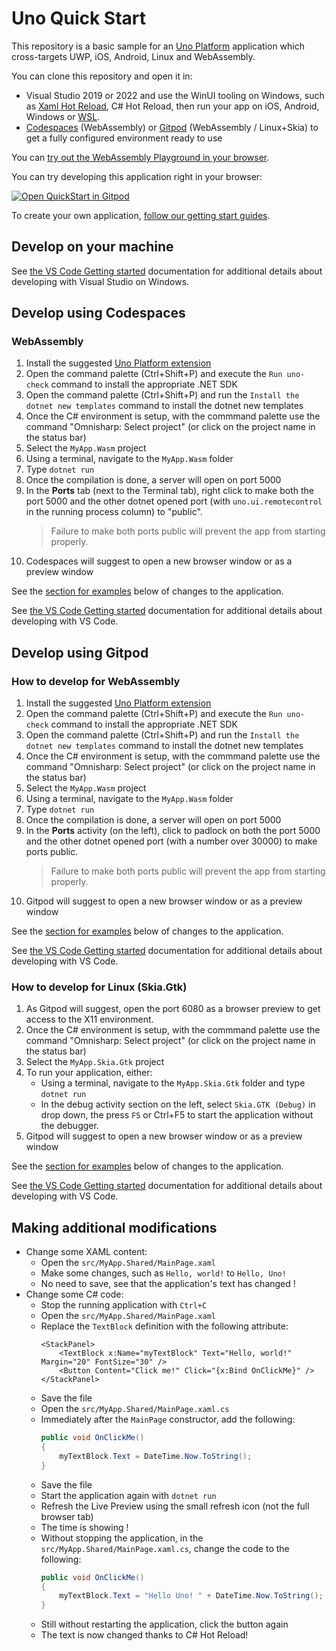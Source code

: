 # Uno Quick Start
This repository is a basic sample for an [Uno Platform](http://platform.uno/) application which cross-targets UWP, iOS, Android, Linux and WebAssembly.

You can clone this repository and open it in:
-  Visual Studio 2019 or 2022 and use the WinUI tooling on Windows, such as 
[Xaml Hot Reload](https://docs.microsoft.com/en-us/visualstudio/xaml-tools/xaml-hot-reload?view=vs-2022), C# Hot Reload, then run your app on iOS, Android, Windows or [WSL](https://platform.uno/docs/articles/get-started-with-linux.html). 
- [Codespaces](https://github.com/features/codespaces) (WebAssembly) or [Gitpod](https://gitpod.io) (WebAssembly / Linux+Skia) to get a fully configured environment ready to use

You can [try out the WebAssembly Playground in your browser](https://playground.platform.uno/).

You can try developing this application right in your browser:

[![Open QuickStart in Gitpod](https://gitpod.io/button/open-in-gitpod.svg)](https://gitpod.io/#https://github.com/unoplatform/uno.quickstart) 

To create your own application, [follow our getting start guides](https://platform.uno/docs/articles/get-started.html).

## Develop on your machine

See [the VS Code Getting started](https://platform.uno/docs/articles/get-started.html) documentation for additional details about developing with Visual Studio on Windows.

## Develop using Codespaces
### WebAssembly
1. Install the suggested [Uno Platform extension](https://marketplace.visualstudio.com/items?itemName=unoplatform.vscode)
1. Open the command palette (Ctrl+Shift+P) and execute the `Run uno-check` command to install the appropriate .NET SDK
1. Open the command palette (Ctrl+Shift+P) and run the `Install the dotnet new templates` command to install the dotnet new templates
1. Once the C# environment is setup, with the commmand palette use the command "Omnisharp: Select project" (or click on the project name in the status bar)
1. Select the `MyApp.Wasm` project
1. Using a terminal, navigate to the `MyApp.Wasm` folder
1. Type `dotnet run`
1. Once the compilation is done, a server will open on port 5000
1. In the **Ports** tab (next to the Terminal tab), right click to make both the port 5000 and the other dotnet opened port (with `uno.ui.remotecontrol` in the running process column) to "public". 
   > Failure to make both ports public will prevent the app from starting properly.
1. Codespaces will suggest to open a new browser window or as a preview window

See the [section for examples](#making-additional-modifications) below of changes to the application. 

See [the VS Code Getting started](https://platform.uno/docs/articles/get-started-vscode.html) documentation for additional details about developing with VS Code.

## Develop using Gitpod
### How to develop for WebAssembly
1. Install the suggested [Uno Platform extension](https://open-vsx.org/extension/unoplatform/vscode)
1. Open the command palette (Ctrl+Shift+P) and execute the `Run uno-check` command to install the appropriate .NET SDK
1. Open the command palette (Ctrl+Shift+P) and run the `Install the dotnet new templates` command to install the dotnet new templates
1. Once the C# environment is setup, with the commmand palette use the command "Omnisharp: Select project" (or click on the project name in the status bar)
1. Select the `MyApp.Wasm` project
1. Using a terminal, navigate to the `MyApp.Wasm` folder
1. Type `dotnet run`
1. Once the compilation is done, a server will open on port 5000
1. In the **Ports** activity (on the left), click to padlock on both the port 5000 and the other dotnet opened port (with a number over 30000) to make ports public. 
   > Failure to make both ports public will prevent the app from starting properly.
1. Gitpod will suggest to open a new browser window or as a preview window

See the [section for examples](#making-additional-modifications) below of changes to the application. 

See [the VS Code Getting started](https://platform.uno/docs/articles/get-started-vscode.html) documentation for additional details about developing with VS Code.

### How to develop for Linux (Skia.Gtk)
1. As Gitpod will suggest, open the port 6080 as a browser preview to get access to the X11 environment.
1. Once the C# environment is setup, with the commmand palette use the command "Omnisharp: Select project" (or click on the project name in the status bar)
1. Select the `MyApp.Skia.Gtk` project
1. To run your application, either:
    - Using a terminal, navigate to the `MyApp.Skia.Gtk` folder and type `dotnet run`
    - In the debug activity section on the left, select `Skia.GTK (Debug)` in drop down, the press `F5` or Ctrl+F5 to start the application without the debugger.
1. Gitpod will suggest to open a new browser window or as a preview window

See the [section for examples](#making-additional-modifications) below of changes to the application. 

See [the VS Code Getting started](https://platform.uno/docs/articles/get-started-vscode.html) documentation for additional details about developing with VS Code.

## Making additional modifications

* Change some XAML content:
	* Open the `src/MyApp.Shared/MainPage.xaml`
	* Make some changes, such as `Hello, world!` to `Hello, Uno!`
	* No need to save, see that the application's text has changed !
* Change some C# code:
	* Stop the running application with `Ctrl+C`
	* Open the `src/MyApp.Shared/MainPage.xaml`
	* Replace the `TextBlock` definition with the following attribute:
		```xaml
		<StackPanel>
			<TextBlock x:Name="myTextBlock" Text="Hello, world!" Margin="20" FontSize="30" />
			<Button Content="Click me!" Click="{x:Bind OnClickMe}" />
		</StackPanel>
		```
	* Save the file
	* Open the `src/MyApp.Shared/MainPage.xaml.cs`
	* Immediately after the `MainPage` constructor, add the following:
		```csharp
		public void OnClickMe()
		{
			myTextBlock.Text = DateTime.Now.ToString();
		}
		```
	* Save the file
	* Start the application again with `dotnet run`
	* Refresh the Live Preview using the small refresh icon (not the full browser tab)
	* The time is showing !
	* Without stopping the application, in the `src/MyApp.Shared/MainPage.xaml.cs`, change the code to the following:
		```csharp
		public void OnClickMe()
		{
			myTextBlock.Text = "Hello Uno! " + DateTime.Now.ToString();
		}
		```
	* Still without restarting the application, click the button again
	* The text is now changed thanks to C# Hot Reload!
